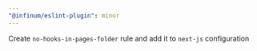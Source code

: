 ```yaml
---
"@infinum/eslint-plugin": minor
---
```


Create `no-hooks-in-pages-folder` rule and add it to `next-js` configuration
